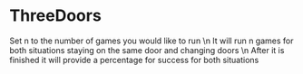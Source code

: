 # ThreeDoors
Set n to the number of games you would like to run \n
It will run n games for both situations staying on the same door and changing doors \n
After it is finished it will provide a percentage for success for both situations
